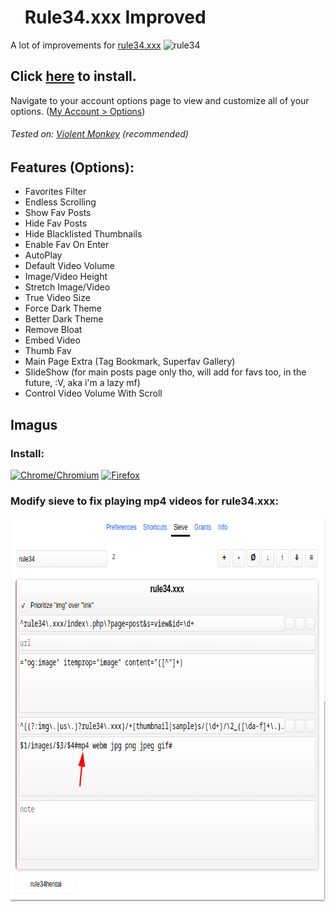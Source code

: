 # <img src="assets/rule34-improved.ico" width="16" height="16"> Rule34.xxx Improved
A lot of improvements for [rule34.xxx](https://rule34.xxx) ![rule34](https://rule34.xxx/favicon.ico)
## Click [here](https://github.com/kekxd666/rule34xxx-improved/raw/main/rule34_improved.user.js) to install.

Navigate to your account options page to view and customize all of your options. ([My Account > Options](https://rule34.xxx/index.php?page=account&s=options))
###### Tested on: [Violent Monkey](https://violentmonkey.github.io/get-it/) (recommended)

## Features (Options):
- Favorites Filter
- Endless Scrolling
- Show Fav Posts
- Hide Fav Posts
- Hide Blacklisted Thumbnails
- Enable Fav On Enter
- AutoPlay
- Default Video Volume
- Image/Video Height
- Stretch Image/Video
- True Video Size
- Force Dark Theme
- Better Dark Theme
- Remove Bloat
- Embed Video
- Thumb Fav
- Main Page Extra (Tag Bookmark, Superfav Gallery)
- SlideShow (for main posts page only tho, will add for favs too, in the future, :V, aka i'm a lazy mf)
- Control Video Volume With Scroll



## Imagus
### Install:
[![Chrome/Chromium](https://img.shields.io/badge/Chrome-000020?style=for-the-badge&logo=GoogleChrome&logoColor=FF0000)](https://chromewebstore.google.com/detail/imagus/immpkjjlgappgfkkfieppnmlhakdmaab?hl=en)
[![Firefox](https://img.shields.io/badge/Firefox-000020?style=for-the-badge&logo=FireFox&logoColor=FF0000)](https://addons.mozilla.org/en-US/firefox/addon/imagus/)

### Modify sieve to fix playing mp4 videos for rule34.xxx:
<img src="assets/imagus-fix.png" width="730" height="615">
